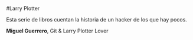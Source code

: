 #Larry Plotter

Esta serie de libros cuentan la historia de un hacker de los que hay pocos.

**Miguel Guerrero**, Git & Larry Plotter Lover
